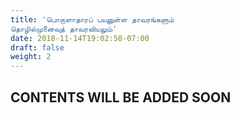 ```yaml
---
title: 'பொருளாதாரப் பயனுள்ள தாவரங்களும்
தொழில்முனைவுத் தாவரவியலும்'
date: 2018-11-14T19:02:50-07:00
draft: false
weight: 2
---
```


## CONTENTS WILL BE ADDED SOON